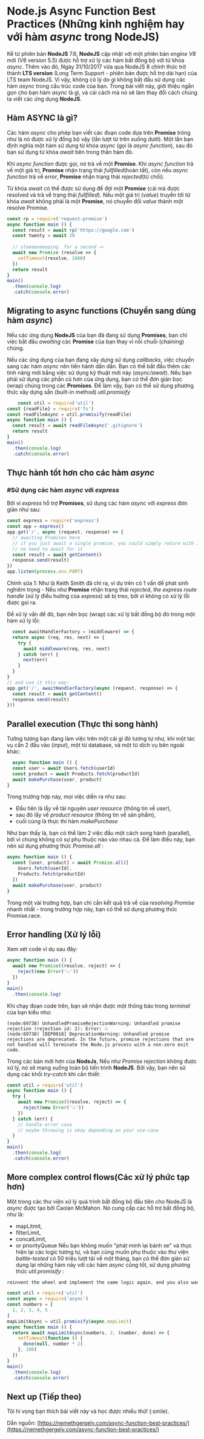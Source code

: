 # Node.js Async Function Best Practices (Những kinh nghiệm hay với hàm _async_ trong NodeJS)
Kể từ phiên bản **NodeJS** 7.6, **NodeJS** cập nhật với một phiên bản _engine V8_ mới (V8 version 5.5) được hỗ trợ xử lý các hàm bất đồng bộ với từ khóa _async_. Thêm vào đó, Ngày 31/10/2017 vừa qua NodeJS 8 chính thức trờ thành **LTS version** (Long Term Support - phiên bản được hỗ trợ dài hạn) của LTS team NodeJS. Vì vậy, không có lý do gì không bắt đầu sử dụng các hàm _async_ trong cấu trúc code của bạn. Trong bài viết này, giới thiệu ngắn gọn cho bạn hàm _async_ là gì, và cái cách mà nó sẽ làm thay đổi cách chúng ta viết các ứng dụng **NodeJS**.

## Hàm ASYNC là gì?

Các hàm _async_ cho phép bạn viết các đoạn code dựa trên **Promise** trông như là nó được xử lý đồng bộ vậy (lần lượt từ trên xuống dưới). Một lần bạn định nghĩa một hàm sử dụng từ khóa _async_ (gọi là _async function_), sau đó bạn sử dụng từ khóa _await_ bên trong thân hàm đó. 

Khi _async function_ được gọi, nó trả về một **Promise**. Khi _async function_ trả về một giá trị, **Promise** nhận trạng thái _fullfilled_(hoàn tất), còn nếu _async function_ trả về _error_, **Promise** nhận trạng thái _rejected_(từ chối).

Từ khóa _await_ có thể được sử dụng để đợi một **Promise** (cái mà được resolved và trả về trạng thái _fullfilled_). Nếu một giá trị (_value_) truyền tới từ khóa _await_ không phải là một **Promise**, nó chuyển đổi _value_ thành một resolve Promise.

```js
const rp = require('request-promise')
async function main () {
  const result = await rp('https://google.com')
  const twenty = await 20
  
  // sleeeeeeeeping  for a second 💤
  await new Promise (resolve => {
    setTimeout(resolve, 1000)
  })
  return result
}
main()
  .then(console.log)
  .catch(console.error)

```
## Migrating to async functions (Chuyển sang dùng hàm _async_)

Nếu các ứng dụng **NodeJS** của bạn đã đang sử dụng **Promises**, bạn chỉ việc bắt đầu _awaiting_ các **Promise** của bạn thay vì nối chuỗi (chaining) chúng. 

Nếu các ứng dụng của bạn đang xây dựng sử dụng _callbacks_, việc chuyển sang các hàm 
_async_ nên tiến hành dần dần. Bạn có thể bắt đầu thêm các tình năng mới bằng việc sử dụng kỹ thuật mới này (_async/await_). Nếu bạn phải sử dụng các phần cũ hơn của ứng dụng, bạn có thể đơn giản bọc (wrap) chúng trong các **Promises**.
Để làm vậy, bạn có thể sử dụng phương thức xây dựng sẵn (built-in method) _util.promisify_

```js
    const util = require('util')
const {readFile} = require('fs')
const readFileAsync = util.promisify(readFile)
async function main () {
  const result = await readFileAsync('.gitignore')
  return result
}
main()
  .then(console.log)
  .catch(console.error)
```
## Thực hành tốt hơn cho các hàm _**async**_

### #Sử dụng các hàm _async_ với _express_

Bởi vì _express_ hỗ trợ **Promises**, sử dụng các hàm _async_ với _express_ đơn giản như sau: 
```js
const express = require('express')
const app = express()
app.get('/', async (request, response) => {
  // awaiting Promises here
  // if you just await a single promise, you could simply return with it,
  // no need to await for it
  const result = await getContent()
  response.send(result)
})
app.listen(process.env.PORT)
```

Chỉnh sửa 1: Như là Keith Smith đã chỉ ra, ví dụ trên có 1 vấn đề phát sinh nghiêm trọng - Nếu như **Promise** nhận trạng thái _rejected_, _the express route handle_ (xử lý điều hướng của _express_) sẽ bị treo, bởi vì không có xử lý lỗi được gọi ra.

Để xử lý vấn đề đó, bạn nên bọc (wrap) các xử lý bất đồng bộ đó trong một hàm xử lý lỗi:
```js
  const awaitHandlerFactory = (middleware) => {
  return async (req, res, next) => {
    try {
      await middleware(req, res, next)
    } catch (err) {
      next(err)
    }
  }
}
// and use it this way:
app.get('/', awaitHandlerFactory(async (request, response) => {
  const result = await getContent()
  response.send(result)
}))
```
## Parallel execution (Thực thi song hành)

Tưởng tượng bạn đang làm việc trên một cái gì đó tương tự như, khi một tác vụ cần 2 đầu vào (_input_), một từ database, và một từ dịch vụ bên ngoài khác:

```js
  async function main () {
  const user = await Users.fetch(userId)
  const product = await Products.fetch(productId)
  await makePurchase(user, product)
}
```

Trong trường hợp này, mọi việc diễn ra như sau:

  * Đầu tiên là lấy về tài nguyên _user resource_ (thông tin về _user_),
  * sau đó lấy về _product resource_ (thông tin về sản phẩm),
  * cuối cùng là thực thi hàm _makePurchase_

Như bạn thấy là, bạn có thể làm 2 việc đầu một cách song hành (parallel), bởi vì chúng không có sự phụ thuộc nào vào nhau cả. Để làm điều này, bạn nên sử dụng phương thức _Promise.all_ :
```js
async function main () {
  const [user, product] = await Promise.all([
    Users.fetch(userId),
    Products.fetch(productId)
  ])
  await makePurchase(user, product)
}
```
Trong một vài trường hợp, bạn chỉ cần kết quả trả về của _resolving Promise_ nhanh nhất - trong trường hợp này, bạn có thể sử dụng phương thức Promise.race.

## Error handling (Xử lý lỗi)

Xem xét code ví dụ sau đây:

```js
async function main () {
  await new Promise((resolve, reject) => {
    reject(new Error('💥'))
  })
}
main()
  .then(console.log)
```

Khi chạy đoạn code trên, bạn sẽ nhận được một thông báo trong _terminal_ của bạn kiểu như:

```
(node:69738) UnhandledPromiseRejectionWarning: Unhandled promise rejection (rejection id: 2): Error: 💥
(node:69738) [DEP0018] DeprecationWarning: Unhandled promise rejections are deprecated. In the future, promise rejections that are not handled will terminate the Node.js process with a non-zero exit code.
```

Trong các bản mới hơn của **NodeJs**, Nếu như _Promise rejection_ không được xử lý, nó sẽ mang xuống toàn bộ tiến trình **NodeJS**. Bởi vậy, bạn nên sử dụng các khối _try-catch_ khi cần thiết:

```js
const util = require('util')
async function main () {
  try {
    await new Promise((resolve, reject) => {
      reject(new Error('💥'))
    })
  } catch (err) {
    // handle error case
    // maybe throwing is okay depending on your use-case
  }
}
main()
  .then(console.log)
  .catch(console.error)
```

## More complex control flows(Các xử lý phức tạp hơn)

Một trong các thư viện xử lý quá trình bất đồng bộ đầu tiên cho NodeJS là _async_ được tạo bởi Caolan McMahon. Nó cung cấp các hỗ trợ bất đồng bộ, như là: 

  * mapLitmit,
  * filterLimit,
  * concatLimit,
  * or priorityQueue
Nếu bạn không muốn "phát minh lại bánh xe" và thực hiện lại các logic tương tự, và bạn cũng muốn phụ thuộc vào thư viện _battle-tested_ có 50 triệu lượt tải về một tháng, bạn có thể đơn giản sử dụng lại những hàm này với các hàm _async_ cũng tốt, sử dụng phương thức _util.promisify_ :
```js
reinvent the wheel and implement the same logic again, and you also want to depend on a battle-tested library downloaded 50 million times a month, you can simply reuse these functions with async functions as well, using the util.promisify method:

const util = require('util')
const async = require('async')
const numbers = [
  1, 2, 3, 4, 5
]
mapLimitAsync = util.promisify(async.mapLimit)
async function main () {
  return await mapLimitAsync(numbers, 2, (number, done) => {
    setTimeout(function () {
      done(null, number * 2)
    }, 100)
  })
}
main()
  .then(console.log)
  .catch(console.error)
```

## Next up (Tiếp theo)

Tôi hi vọng bạn thích bài viết này và học được nhiều thứ! (:smile). 

Dẫn nguồn: [https://nemethgergely.com/async-function-best-practices/](https://nemethgergely.com/async-function-best-practices/)
